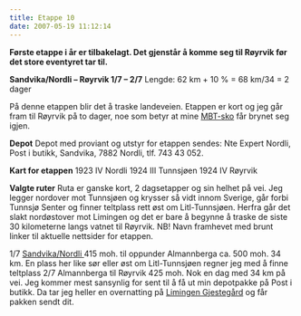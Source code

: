 ```yaml
---
title: Etappe 10
date: 2007-05-19 11:12:14
---
```


<strong>Første etappe i år er tilbakelagt. Det gjenstår å komme seg til Røyrvik før det store eventyret tar til.
</strong>

<strong>Sandvika/Nordli – Røyrvik 1/7 – 2/7</strong>
Lengde: 62 km + 10 %            =  68 km/34 = 2 dager

På denne etappen blir det å traske landeveien. Etappen er kort og jeg går fram til Røyrvik på to dager, noe som betyr at mine <a href="http://www.swissmasai.no/">MBT-sko</a> får brynet seg igjen.

<strong>Depot</strong>
Depot med proviant og utstyr for etappen sendes:  Nte Expert Nordli, Post i butikk, Sandvika, 7882 Nordli, tlf. 743 43 052.

<strong>Kart for etappen</strong>
1923 IV    Nordli
1924 III    Tunnsjøen
1924 IV    Røyrvik

<strong>Valgte ruter</strong>
Ruta er ganske kort, 2 dagsetapper og sin helhet på vei. Jeg legger nordover mot Tunnsjøen og krysser så vidt innom Sverige, går forbi Tunnsjø Senter og finner teltplass rett øst om Litl-Tunnsjøen. Herfra går det slakt nordøstover mot Limingen og det er bare å begynne å traske de siste 30 kilometerne langs vatnet til Røyrvik.
NB!  Navn framhevet med brunt linker til aktuelle nettsider for etappen.

1/7
<a href="http://www.liernefritid.no/severdigheter.html"> Sandvika/Nordli </a>415 moh. til oppunder Almannberga ca. 500 moh.  34 km. En plass her like sør eller øst om Litl-Tunnsjøen regner jeg med å finne teltplass
2/7
Almannberga til Røyrvik 425 moh. Nok en dag med 34 km på vei. Jeg kommer mest sansynlig for sent til å få ut min depotpakke på Post i butikk. Da tar jeg heller en overnatting på <a href="http://visitborgefjell.no/index.php?side=1012&amp;a=13">Limingen Gjestegård</a> og får pakken sendt dit.
